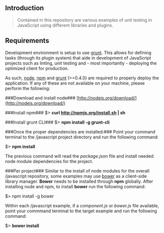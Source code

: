 Introduction
---
> Contained in this repository are various examples of unit testing in JavaScript using different libraries and plugins.

Requirements
---
Development environment is setup to use [grunt](http://gruntjs.com/). This allows for defining tasks (through its plugin system) that aide in development of JavaScript projects such as linting, unit testing and - most importantly - deploying the optimized client for production.

As such, [node](http://nodejs.org), [npm](https://npmjs.org/) and [grunt](http://gruntjs.com/) (>=0.4.0) are required to properly deploy the application. If any of these are not available on your machine, please perform the following:

###Download and install node###
[http://nodejs.org/download/](http://nodejs.org/download/)

###Install npm###
$> __curl http://npmjs.org/install.sh | sh__

###Install grunt CLI###
$> __npm install -g grunt-cli__

###Once the proper dependencies are installed:###
Point your command terminal to the /javascript project directory and run the following command:

$> __npm install__

The previous command will read the _package.json_ file and install needed node module dependencies for the project.

###Per project###
Similar to the install of node modules for the overall /javascript repository, some examples may use [bower](https://github.com/twitter/bower) as a client-side library manager. __Bower__ needs to be installed through __npm__ globally. 
After installing node and npm, to install __bower__ run the following command:

$> npm install -g bower

Within each /javascript example, if a _component.js_ or _bower.js_ file available, point your commmand terminal to the target example and run the following command:

$> __bower install__